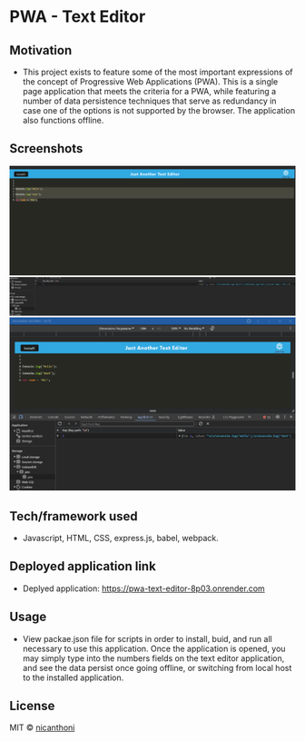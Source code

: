# PWA - Text Editor

## Motivation
- This project exists to feature some of the most important expressions of the concept of Progressive Web Applications (PWA). This is a single page application that meets the criteria for a PWA, while featuring a number of data persistence techniques that serve as redundancy in case one of the options is not supported by the browser. The application also functions offline.

## Screenshots

![ScreenShot](./screenshots/Screenshot%201.png)
![ScreenShot](./screenshots/Screenshot%202.png)
![ScreenShot](./screenshots/Screenshot%203.png)

## Tech/framework used
- Javascript, HTML, CSS, express.js, babel, webpack.

## Deployed application link
- Deplyed application: https://pwa-text-editor-8p03.onrender.com

## Usage
- View packae.json file for scripts in order to install, buid, and run all necessary to use this application.  Once the application is opened, you may simply type into the numbers fields on the text editor application, and see the data persist once going offline, or switching from local host to the installed application.

## License
MIT © [nicanthoni]()